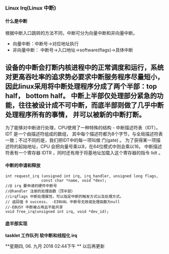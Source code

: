 ### Linux Irq(Linux 中断)

#### 什么是中断
根据中断入口跳转的方法不同，中断可分为向量中断和非向量中断。

* 向量中断：中断号->对应地址执行
* 非向量中断： 中断号->入口地址->software(flags)->具体中断

设备的中断会打断内核进程中的正常调度和运行，系统对更高吞吐率的追求势必要求中断服务程序尽量短小，
因此linux采用将中断处理程序分成了两个半部：top half， bottom half。
中断上半部仅处理部分紧急的功能，往往被设计成不可中断，而底半部则做了几乎中断处理程序所有的事情，
并可以被新的中断打断。
------------------------
为了能够对中断进行处理，CPU使用了一种特殊的结构 - 中断描述符表（IDT）。IDT 是一个由描述符组成的数组，
其中每个描述符都为8个字节，与全局描述符表一致；不过不同的是，我们把IDT中的每一项叫做 门(gate) 。
为了获得某一项描述符的起始地址，CPU 会把向量号乘以8，在64位模式中则会乘以16。
中断描述符表有一个寄存器 IDTR ，同时还有用于将基地址加载入这个寄存器的指令 lidt 。

#### 中断的申请和释放

	int request_irq (unsigned int irq, irq_handler, unsigned long flags,
					const char *name, void *dev);
	//@ irq 要申请的硬件中断号
	//@handler 注册的处理函数（顶半部）
	//irqflags 中断处理属性，可以指定中断的触发方式以及处理方式。
	// 返回值 0 success， -EINVAL 中断号无效或处理函数为null
	//-EBUSY 中断被占用且不能共享				
	void free_irq(unsigned int irq, void *dev_id);
	
#### 底半部实现

**tasklet
工作队列
软中断和线程化 irq**

**星期四, 06. 九月 2018 02:44下午 **
以后再更新
